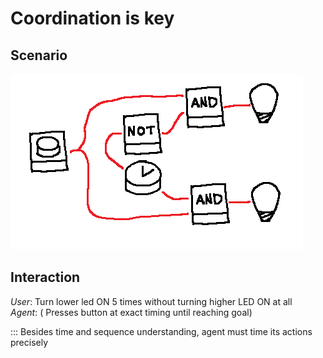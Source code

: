 # Coordination is key

## Scenario
![Image](../IMGS/9.png)

## Interaction
*User*: Turn lower led ON 5 times without turning higher LED ON at all  
*Agent*: ( Presses button at exact timing until reaching goal)

::: Besides time and sequence understanding, agent must time its actions precisely